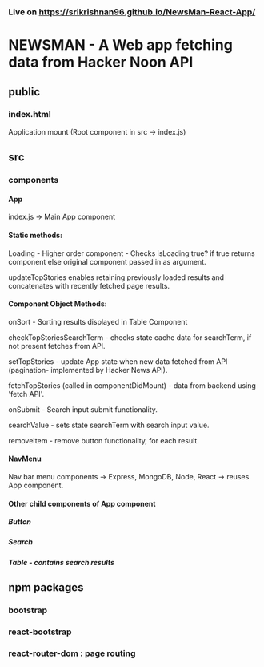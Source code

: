 ### Live on https://srikrishnan96.github.io/NewsMan-React-App/
# NEWSMAN - A Web app fetching data from Hacker Noon API

## public
### index.html
Application mount (Root component in src -> index.js)

## src
### components
#### App
index.js -> Main App component
#### Static methods:
Loading - Higher order component - Checks isLoading true? if true returns <Loading> component else original component passed in as argument.
    
updateTopStories
  enables retaining previously loaded results and concatenates with recently fetched page results.
 
#### Component Object Methods:
onSort - Sorting results displayed in Table Component

checkTopStoriesSearchTerm - checks state cache data for searchTerm, if not present fetches from API.
  
setTopStories - update App state when new data fetched from API (pagination- implemented by Hacker News API).
  
fetchTopStories (called in componentDidMount) - data from backend using 'fetch API'.

onSubmit - Search input submit functionality.

searchValue - sets state searchTerm with search input value.

removeItem - remove button functionality, for each result.
  

#### NavMenu
Nav bar menu components -> Express, MongoDB, Node, React -> reuses App component.

#### Other child components of App component
 ##### Button
 ##### Search
 ##### Table - contains search results

## npm packages
  ### bootstrap
  ### react-bootstrap
  ### react-router-dom : page routing





